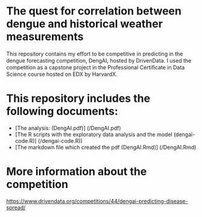 # The quest for correlation between dengue and historical weather measurements

This repository contains my eﬀort to be competitive in predicting in the dengue forecasting competition, DengAI, hosted by DrivenData. I used the competition as a capstone project in the Professional Certiﬁcate in Data Science course hosted on EDX by HarvardX.

# This repository includes the following documents:

* [The analysis: (DengAI.pdf)] (/DengAI.pdf)
* [The R scripts with the exploratory data analysis and the model (dengai-code.R)] (/dengai-code.R))
* [The markdown file which created the pdf (DengAI.Rmd)] (/DengAI.Rmd)

# More information about the competition

https://www.drivendata.org/competitions/44/dengai-predicting-disease-spread/
